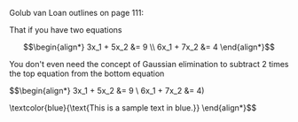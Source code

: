 <!---
layout: page
math: mathjax
title: LU Factorization
permalink: /lu_factorization/
--->


Golub van Loan outlines on page 111: 

That if you have two equations

$$\begin{align*}
3x_1 + 5x_2 &= 9 \\
6x_1 + 7x_2 &= 4
\end{align*}$$

You don't even need the concept of Gaussian elimination to subtract 2 times the top equation from the bottom equation

$$\begin{align*}
3x_1 + 5x_2 &= 9 \\
6x_1 + 7x_2 &= 4)

\textcolor{blue}{\text{This is a sample text in blue.}}
\end{align*}$$